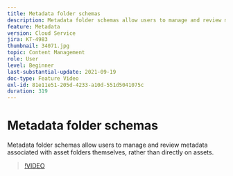 ```yaml
---
title: Metadata folder schemas
description: Metadata folder schemas allow users to manage and review metadata associated with asset folders themselves, rather than directly on assets.
feature: Metadata
version: Cloud Service
jira: KT-4983
thumbnail: 34071.jpg
topic: Content Management
role: User
level: Beginner
last-substantial-update: 2021-09-19
doc-type: Feature Video
exl-id: 81e11e51-205d-4233-a10d-551d5041075c
duration: 319
---
```

# Metadata folder schemas

Metadata folder schemas allow users to manage and review metadata associated with asset folders themselves, rather than directly on assets.

>[!VIDEO](https://video.tv.adobe.com/v/34071?quality=12&learn=on)
